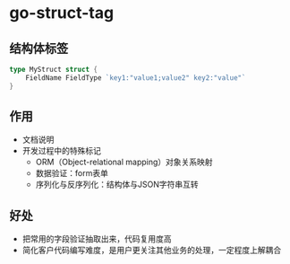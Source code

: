 # go-struct-tag
## 结构体标签
```go
type MyStruct struct {
	FieldName FieldType `key1:"value1;value2" key2:"value"`
}
```
## 作用
* 文档说明
* 开发过程中的特殊标记
  * ORM（Object-relational mapping）对象关系映射
  * 数据验证：form表单
  * 序列化与反序列化：结构体与JSON字符串互转

## 好处
* 把常用的字段验证抽取出来，代码复用度高
* 简化客户代码编写难度，是用户更关注其他业务的处理，一定程度上解耦合

